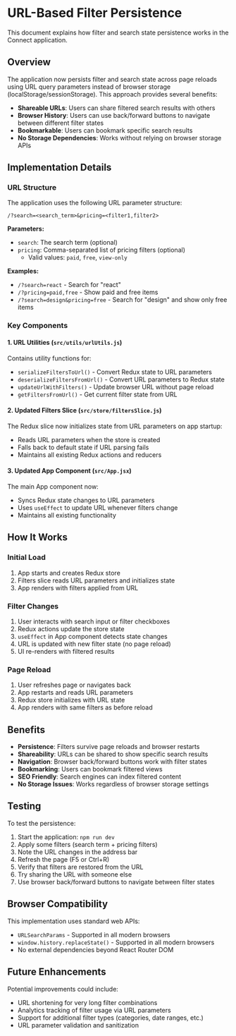 # URL-Based Filter Persistence

This document explains how filter and search state persistence works in the Connect application.

## Overview

The application now persists filter and search state across page reloads using URL query parameters instead of browser storage (localStorage/sessionStorage). This approach provides several benefits:

- **Shareable URLs**: Users can share filtered search results with others
- **Browser History**: Users can use back/forward buttons to navigate between different filter states
- **Bookmarkable**: Users can bookmark specific search results
- **No Storage Dependencies**: Works without relying on browser storage APIs

## Implementation Details

### URL Structure

The application uses the following URL parameter structure:

```
/?search=<search_term>&pricing=<filter1,filter2>
```

**Parameters:**
- `search`: The search term (optional)
- `pricing`: Comma-separated list of pricing filters (optional)
  - Valid values: `paid`, `free`, `view-only`

**Examples:**
- `/?search=react` - Search for "react"
- `/?pricing=paid,free` - Show paid and free items
- `/?search=design&pricing=free` - Search for "design" and show only free items

### Key Components

#### 1. URL Utilities (`src/utils/urlUtils.js`)

Contains utility functions for:
- `serializeFiltersToUrl()` - Convert Redux state to URL parameters
- `deserializeFiltersFromUrl()` - Convert URL parameters to Redux state
- `updateUrlWithFilters()` - Update browser URL without page reload
- `getFiltersFromUrl()` - Get current filter state from URL

#### 2. Updated Filters Slice (`src/store/filtersSlice.js`)

The Redux slice now initializes state from URL parameters on app startup:
- Reads URL parameters when the store is created
- Falls back to default state if URL parsing fails
- Maintains all existing Redux actions and reducers

#### 3. Updated App Component (`src/App.jsx`)

The main App component now:
- Syncs Redux state changes to URL parameters
- Uses `useEffect` to update URL whenever filters change
- Maintains all existing functionality

## How It Works

### Initial Load
1. App starts and creates Redux store
2. Filters slice reads URL parameters and initializes state
3. App renders with filters applied from URL

### Filter Changes
1. User interacts with search input or filter checkboxes
2. Redux actions update the store state
3. `useEffect` in App component detects state changes
4. URL is updated with new filter state (no page reload)
5. UI re-renders with filtered results

### Page Reload
1. User refreshes page or navigates back
2. App restarts and reads URL parameters
3. Redux store initializes with URL state
4. App renders with same filters as before reload

## Benefits

- **Persistence**: Filters survive page reloads and browser restarts
- **Shareability**: URLs can be shared to show specific search results
- **Navigation**: Browser back/forward buttons work with filter states
- **Bookmarking**: Users can bookmark filtered views
- **SEO Friendly**: Search engines can index filtered content
- **No Storage Issues**: Works regardless of browser storage settings

## Testing

To test the persistence:

1. Start the application: `npm run dev`
2. Apply some filters (search term + pricing filters)
3. Note the URL changes in the address bar
4. Refresh the page (F5 or Ctrl+R)
5. Verify that filters are restored from the URL
6. Try sharing the URL with someone else
7. Use browser back/forward buttons to navigate between filter states

## Browser Compatibility

This implementation uses standard web APIs:
- `URLSearchParams` - Supported in all modern browsers
- `window.history.replaceState()` - Supported in all modern browsers
- No external dependencies beyond React Router DOM

## Future Enhancements

Potential improvements could include:
- URL shortening for very long filter combinations
- Analytics tracking of filter usage via URL parameters
- Support for additional filter types (categories, date ranges, etc.)
- URL parameter validation and sanitization

